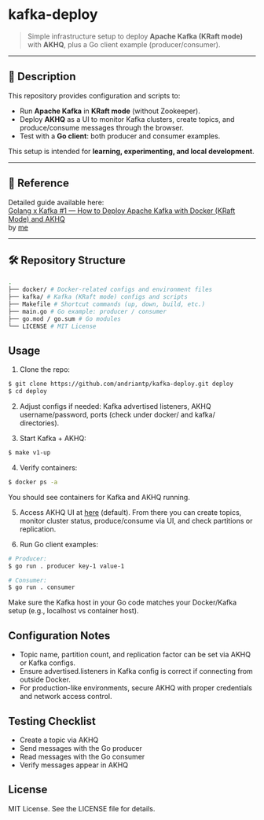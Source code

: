 # kafka-deploy

> Simple infrastructure setup to deploy **Apache Kafka (KRaft mode)** with **AKHQ**, plus a Go client example (producer/consumer).

---

## 📘 Description

This repository provides configuration and scripts to:

- Run **Apache Kafka** in **KRaft mode** (without Zookeeper).  
- Deploy **AKHQ** as a UI to monitor Kafka clusters, create topics, and produce/consume messages through the browser.  
- Test with a **Go client**: both producer and consumer examples.  

This setup is intended for **learning, experimenting, and local development**.

---

## 🔗 Reference

Detailed guide available here:  
[Golang x Kafka #1 — How to Deploy Apache Kafka with Docker (KRaft Mode) and AKHQ](https://andriantriputra.medium.com/golang-x-kafka-1-how-to-deploy-apache-kafka-with-docker-kraft-mode-and-akhq-a103e43890c3)  
by [me](https://andriantriputra.medium.com/)

---

## 🛠️ Repository Structure

```sh
.
├── docker/ # Docker-related configs and environment files
├── kafka/ # Kafka (KRaft mode) configs and scripts
├── Makefile # Shortcut commands (up, down, build, etc.)
├── main.go # Go example: producer / consumer
├── go.mod / go.sum # Go modules
└── LICENSE # MIT License
```

## Usage
1. Clone the repo:
```bash
$ git clone https://github.com/andriantp/kafka-deploy.git deploy
$ cd deploy
```

2. Adjust configs if needed: Kafka advertised listeners, AKHQ username/password, ports (check under docker/ and kafka/ directories).

3. Start Kafka + AKHQ:
```bash
$ make v1-up
```

4. Verify containers:
```bash
$ docker ps -a
```
You should see containers for Kafka and AKHQ running.

5. Access AKHQ UI at [here](http://localhost:8080)
(default). From there you can create topics, monitor cluster status, produce/consume via UI, and check partitions or replication.

6. Run Go client examples:
```bash
# Producer:
$ go run . producer key-1 value-1

# Consumer:
$ go run . consumer
```

Make sure the Kafka host in your Go code matches your Docker/Kafka setup (e.g., localhost vs container host).

## Configuration Notes
- Topic name, partition count, and replication factor can be set via AKHQ or Kafka configs.
- Ensure advertised.listeners in Kafka config is correct if connecting from outside Docker.
- For production-like environments, secure AKHQ with proper credentials and network access control.

## Testing Checklist

- Create a topic via AKHQ
- Send messages with the Go producer
- Read messages with the Go consumer
- Verify messages appear in AKHQ

## License

MIT License. See the LICENSE file for details.

